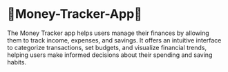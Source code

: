# 💸Money-Tracker-App💸
The Money Tracker app helps users manage their finances by allowing them to track income, expenses, and savings. It offers an intuitive interface to categorize transactions, set budgets, and visualize financial trends, helping users make informed decisions about their spending and saving habits.
